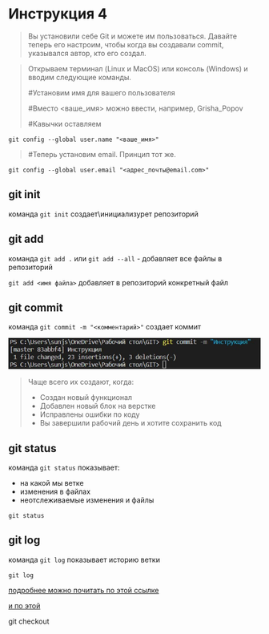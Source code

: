 ﻿# Инструкция 4


> Вы установили себе Git и можете им пользоваться. Давайте теперь его настроим, чтобы когда вы создавали commit, указывался автор, кто его создал.

> Открываем терминал (Linux и MacOS) или консоль (Windows) и вводим следующие команды.
> 
> #Установим имя для вашего пользователя
> 
> #Вместо <ваше_имя> можно ввести, например, Grisha_Popov
> 
> #Кавычки оставляем
> 
```
git config --global user.name "<ваше_имя>"
```

> #Теперь установим email. Принцип тот же.
```
git config --global user.email "<адрес_почты@email.com>"
```

## git init
команда ``git init`` создает\инициализурет репозиторий

## git add
команда ``git add .`` или ``git add --all`` - добавляет все файлы в репозиторий

``git add <имя файла>`` добавляет в репозиторий конкретный файл

## git сommit
  
команда ``git commit -m "<комментарий>"``  создает коммит

![](1.jpg)

> Чаще всего их создают, когда:
> - Создан новый функционал
> - Добавлен новый блок на верстке
> - Исправлены ошибки по коду
> - Вы завершили рабочий день и хотите сохранить код


## git status
  
команда ``git status``  показывает:
- на какой мы ветке
- изменения в файлах
- неотслеживаемые изменения и файлы
```
git status
```
## git log
  
команда ``git log``  показывает историю ветки
```
git log
```
[подробнее можно почитать по этой ссылке](https://habr.com/ru/post/541258/)

[и по этой](https://habr.com/ru/post/542616/)

git checkout